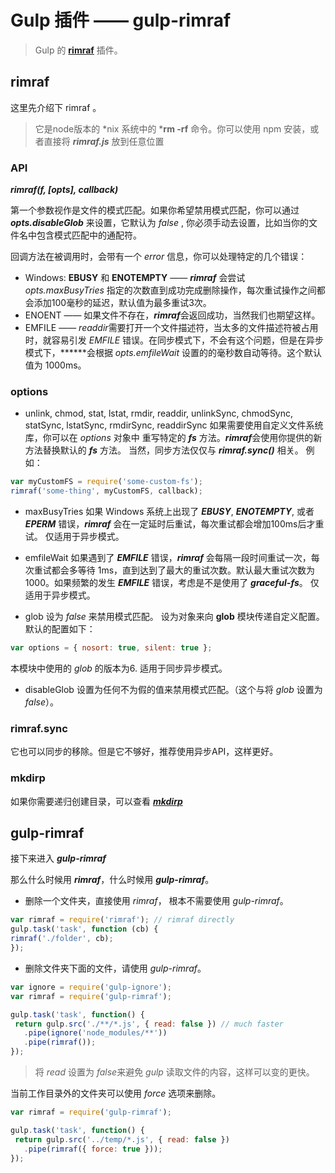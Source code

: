 # Gulp 插件 —— gulp-rimraf

> Gulp 的 **[rimraf](https://github.com/isaacs/rimraf)** 插件。

## rimraf

这里先介绍下 rimraf 。

> 它是node版本的 *nix 系统中的 ***rm -rf** 命令。你可以使用 npm 安装，或者直接将 ***rimraf.js*** 放到任意位置

### API

***rimraf(f, [opts], callback)***

第一个参数视作是文件的模式匹配。如果你希望禁用模式匹配，你可以通过 ***opts.disableGlob*** 来设置，它默认为 *false* , 你必须手动去设置，比如当你的文件名中包含模式匹配中的通配符。

回调方法在被调用时，会带有一个 *error* 信息，你可以处理特定的几个错误：

- Windows: **EBUSY** 和 **ENOTEMPTY** —— ***rimraf*** 会尝试 *opts.maxBusyTries* 指定的次数直到成功完成删除操作，每次重试操作之间都会添加100毫秒的延迟，默认值为最多重试3次。
- ENOENT —— 如果文件不存在，***rimraf***会返回成功，当然我们也期望这样。
- EMFILE —— *readdir*需要打开一个文件描述符，当太多的文件描述符被占用时，就容易引发 *EMFILE* 错误。在同步模式下，不会有这个问题，但是在异步模式下，******会根据 *opts.emfileWait* 设置的的毫秒数自动等待。这个默认值为 1000ms。


### options

- unlink, chmod, stat, lstat, rmdir, readdir, unlinkSync, chmodSync, statSync, lstatSync, rmdirSync, readdirSync
如果需要使用自定义文件系统库，你可以在 *options* 对象中 重写特定的 ***fs*** 方法。***rimraf***会使用你提供的新方法替换默认的 ***fs*** 方法。
当然，同步方法仅仅与 ***rimraf.sync()*** 相关。
例如：

```javascript
var myCustomFS = require('some-custom-fs');
rimraf('some-thing', myCustomFS, callback);
```

- maxBusyTries
如果 Windows 系统上出现了 ***EBUSY***, ***ENOTEMPTY***, 或者 ***EPERM*** 错误，***rimraf*** 会在一定延时后重试，每次重试都会增加100ms后才重试。
仅适用于异步模式。

- emfileWait
如果遇到了 ***EMFILE*** 错误，***rimraf*** 会每隔一段时间重试一次，每次重试都会多等待 1ms，直到达到了最大的重试次数。默认最大重试次数为1000。如果频繁的发生 ***EMFILE*** 错误，考虑是不是使用了 ***graceful-fs***。
仅适用于异步模式。

- glob
设为 *false* 来禁用模式匹配。
设为对象来向 **glob** 模块传递自定义配置。
默认的配置如下：
```javascript
var options = { nosort: true, silent: true };
```
本模块中使用的 *glob* 的版本为6.
适用于同步异步模式。

- disableGlob
设置为任何不为假的值来禁用模式匹配。（这个与将 *glob* 设置为 *false*）。


### rimraf.sync
它也可以同步的移除。但是它不够好，推荐使用异步API，这样更好。

### mkdirp
如果你需要递归创建目录，可以查看 ***[mkdirp](https://github.com/substack/node-mkdirp)***

## gulp-rimraf

接下来进入 ***gulp-rimraf***

那么什么时候用 ***rimraf***，什么时候用 ***gulp-rimraf***。

- 删除一个文件夹，直接使用 *rimraf*， 根本不需要使用 *gulp-rimraf*。

```javascript
var rimraf = require('rimraf'); // rimraf directly
gulp.task('task', function (cb) {
rimraf('./folder', cb);
});
```
- 删除文件夹下面的文件，请使用 *gulp-rimraf*。

```javascript
var ignore = require('gulp-ignore');
var rimraf = require('gulp-rimraf');

gulp.task('task', function() {
 return gulp.src('./**/*.js', { read: false }) // much faster
   .pipe(ignore('node_modules/**'))
   .pipe(rimraf());
});
```
> 将 *read* 设置为 *false*来避免 *gulp* 读取文件的内容，这样可以变的更快。

当前工作目录外的文件夹可以使用 *force* 选项来删除。

```javascript
var rimraf = require('gulp-rimraf');

gulp.task('task', function() {
 return gulp.src('../temp/*.js', { read: false })
   .pipe(rimraf({ force: true }));
});
```



